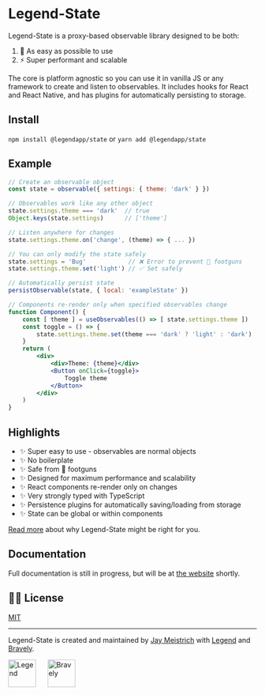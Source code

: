 # Legend-State

Legend-State is a proxy-based observable library designed to be both:

1. 🦄 As easy as possible to use
2. ⚡️ Super performant and scalable

The core is platform agnostic so you can use it in vanilla JS or any framework to create and listen to observables. It includes hooks for React and React Native, and has plugins for automatically persisting to storage.

## Install

`npm install @legendapp/state` or `yarn add @legendapp/state`

## Example

```jsx
// Create an observable object
const state = observable({ settings: { theme: 'dark' } })

// Observables work like any other object
state.settings.theme === 'dark'  // true
Object.keys(state.settings)      // ['theme']

// Listen anywhere for changes
state.settings.theme.on('change', (theme) => { ... })

// You can only modify the state safely
state.settings = 'Bug'            // ❌ Error to prevent 🔫 footguns
state.settings.theme.set('light') // ✅ Set safely

// Automatically persist state
persistObservable(state, { local: 'exampleState' })

// Components re-render only when specified observables change
function Component() {
    const [ theme ] = useObservables(() => [ state.settings.theme ])
    const toggle = () => {
        state.settings.theme.set(theme === 'dark' ? 'light' : 'dark')
    }
    return (
        <div>
            <div>Theme: {theme}</div>
            <Button onClick={toggle}>
                Toggle theme
            </Button>
        </div>
    )
}
```

## Highlights

-   ✨ Super easy to use - observables are normal objects
-   ✨ No boilerplate
-   ✨ Safe from 🔫 footguns
-   ✨ Designed for maximum performance and scalability
-   ✨ React components re-render only on changes
-   ✨ Very strongly typed with TypeScript
-   ✨ Persistence plugins for automatically saving/loading from storage
-   ✨ State can be global or within components

[Read more](https://www.legendapp.com/dev/state/why/) about why Legend-State might be right for you.

## Documentation

Full documentation is still in progress, but will be at [the website](https://www.legendapp.com/dev/state/) shortly.

## 👩‍⚖️ License

[MIT](LICENSE)

---

Legend-State is created and maintained by [Jay Meistrich](https://github.com/jmeistrich) with [Legend](https://www.legendapp.com) and [Bravely](https://www.bravely.io).

<p>
    <a href="https://www.legendapp.com"><img src="https://www.legendapp.com/img/LogoTextOnWhite.png" height="56" alt="Legend" /></a>
    <span>&nbsp;&nbsp;&nbsp;&nbsp;</span>
    <a href="https://www.bravely.io"><img src="https://www.legendapp.com/img/bravely-logo.png" height="56" alt="Bravely" /></a>
</p>
